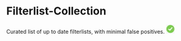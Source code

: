 # Filterlist-Collection
Curated list of up to date filterlists, with minimal false positives. ![](https://raw.githubusercontent.com/DevShubam/Filterlist-Collection/main/img/Webp.net-resizeimage.png)

